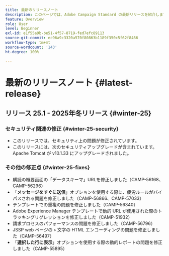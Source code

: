 ```yaml
---
title: 最新のリリースノート
description: このページでは、Adobe Campaign Standard の最新リリースを紹介します。
feature: Overview
role: User
level: Beginner
exl-id: e1f55a9b-be51-4f57-8719-fed7efc89113
source-git-commit: ec96a9c3320a570f80863b1189f350c5f62f8466
workflow-type: tm+mt
source-wordcount: '143'
ht-degree: 100%

---
```



# 最新のリリースノート {#latest-release}

<!--
## Release notes {#e-new-release}


This section lists improvements and changes included in the next Campaign Standard release.

>[!CAUTION]
>
>This content is subject to changes without prior notice until the stage environments upgrade date. Learn more in the [Release planning page](../../rn/using/release-planning.md).

-->

## リリース 25.1 - 2025年冬リリース {#winter-25}

### セキュリティ関連の修正 {#winter-25-security}

* このリリースでは、セキュリティ上の問題が修正されています。
* このリリースには、次のセキュリティアップグレードが含まれています。Apache Tomcat が v10.1.33 にアップグレードされました。

### その他の修正点 {#winter-25-fixes}


* 購読の概要画面の「データスキーマ」URLを修正しました（CAMP-56168、CAMP-56296）
* 「**メッセージをすぐに送信**」オプションを使用する際に、疲労ルールがバイパスされる問題を修正しました（CAMP-56866、CAMP-57033）
* テンプレートでの重複の問題を修正しました（CAMP-56340）
* Adobe Experience Manager テンプレートで動的 URL が使用された際のトラッキングリグレッションを修正しました（CAMP-51932）
* 請求プロセスのパフォーマンスの問題を修正しました（CAMP-56796）
* JSSP web ページの `>` 文字の HTML エンコーディングの問題を修正しました（CAMP-56497）
* 「**選択した行に表示**」オプションを使用する際の動的レポートの問題を修正しました（CAMP-55895）

